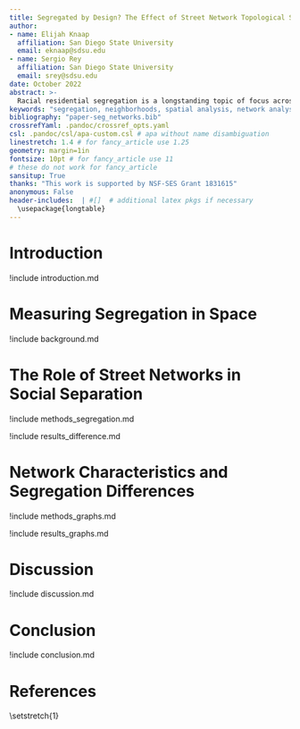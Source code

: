 ```yaml
---
title: Segregated by Design? The Effect of Street Network Topological Structure on the Measurement of Urban Segregation
author:
- name: Elijah Knaap
  affiliation: San Diego State University
  email: eknaap@sdsu.edu
- name: Sergio Rey 
  affiliation: San Diego State University 
  email: srey@sdsu.edu 
date: October 2022 
abstract: >- 
  Racial residential segregation is a longstanding topic of focus across the disciplines of urban social science. Classically, segregation indices are calculated based on areal groupings (e.g. counties or census tracts), with more recent research exploring ways that spatial relationships can enter the equation. Spatial segregation measures embody the notion that proximity to one's neighbors is a better specification of residential segregation than simply who resides together inside the same arbitrarily-drawn polygon. Thus, they expand the notion of "who is nearby" to include those who are geographically close to each polygon rather than a binary inside/outside distinction. Yet spatial segregation measures often resort to crude measurements of proximity, such as the euclidean distance between observations, given the complexity and data requirements of calculating more theoretically-appropriate measures, such as distance along the pedestrian travel network.  In this paper, we examine the ramifications of such decisions. For each metropolitan region in the U.S., we compute both Euclidean and network-based spatial segregation indices. We use a novel inferential framework to examine the statistical significance of the difference between the two measures and following, we use features of the network topology (e.g. connectivity, circuity, throughput) to explain this difference using a series of regression models. We show that there is often a large difference between segregation indices when measured by these two strategies (which is frequently significant). Further, we explain which topology measures reduce the observed gap and discuss implications for urban planning and design paradigms
keywords: "segregation, neighborhoods, spatial analysis, network analysis, spatial weights" 
bibliography: "paper-seg_networks.bib"
crossrefYaml: .pandoc/crossref_opts.yaml
csl: .pandoc/csl/apa-custom.csl # apa without name disambiguation 
linestretch: 1.4 # for fancy_article use 1.25
geometry: margin=1in
fontsize: 10pt # for fancy_article use 11
# these do not work for fancy_article
sansitup: True
thanks: "This work is supported by NSF-SES Grant 1831615"
anonymous: False
header-includes:  | #[]  # additional latex pkgs if necessary
  \usepackage{longtable}
---
```



# Introduction

!include introduction.md

# Measuring Segregation in Space

!include background.md

# The Role of Street Networks in Social Separation

<!-- describe segregation measures and inference framewrok -->
!include methods_segregation.md

<!-- we show that network distance matters -->
!include results_difference.md

# Network Characteristics and Segregation Differences

<!-- treating the transport system as a network graph -->

!include methods_graphs.md

<!-- model association between network topology and segregation differences -->

!include results_graphs.md

# Discussion

!include discussion.md

# Conclusion

!include conclusion.md

# References

\setstretch{1}
